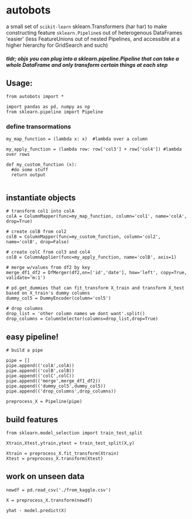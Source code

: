 # autobots
a small set of `scikit-learn` sklearn.Transformers (har har) to make constructing feature `sklearn.Pipeline`s out of heterogenous DataFrames 'easier' (less FeatureUnions out of nested Pipelines, and accessible at a higher hierarchy for GridSearch and such)

##### tldr; objs you can plug into a sklearn.pipeline.Pipeline that can take a whole DataFrame and only transform certain things at each step

## Usage:
```
from autobots import *

import pandas as pd, numpy as np
from sklearn.pipeline import Pipeline
```

### define transormations
```
my_map_function = (lambda x: x)  #lambda over a column

my_apply_function = (lambda row: row['col3'] + row['col4']) #lambda over rows

def my_custom_function (x):
  #do some stuff
  return output


```

## instantiate objects
```
# transform col1 into colA
colA = ColumnMapper(func=my_map_function, column='col1', name='colA', drop=True)

# create colB from col2
colB = ColumnMapper(func=my_custom_function, column='col2', name='colB', drop=False)

# create colC from col3 and col4
colB = ColumnApplier(func=my_apply_function, name='colB', axis=1)

# merge w/values from df2 by key
merge_df1_df2 = DfMerger(df2,on=['id','date'], how='left', copy=True, validate='m:1')

# pd.get_dummies that can fit_transform X_train and transform X_test based on X_train's dummy columns
dummy_col5 = DummyEncoder(column='col5')

# drop columns
drop_list = 'other column names we dont want'.split()
drop_columns = ColumnSelector(columns=drop_list,drop=True)

```

## easy pipeline!
```
# build a pipe

pipe = []
pipe.append(('colA',colA))
pipe.append(('colB',colB))
pipe.append(('colC',colC))
pipe.append(('merge',merge_df1_df2))
pipe.append(('dummy_col5',dummy_col5))
pipe.append(('drop_columns',drop_columns))

preprocess_X = Pipeline(pipe)
```
 
## build features
```
from sklearn.model_selection import train_test_split

Xtrain,Xtest,ytrain,ytest = train_test_split(X,y)

Xtrain = preprocess_X.fit_transform(Xtrain)
Xtest = preprocess_X.transform(Xtest)
```

## work on unseen data
```
newdf = pd.read_csv('./from_kaggle.csv')

X = preprocess_X.transform(newdf)

yhat - model.predict(X)
```
